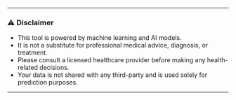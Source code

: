 
---
### ⚠️ Disclaimer
- This tool is powered by machine learning and AI models.
- It is not a substitute for professional medical advice, diagnosis, or treatment.
- Please consult a licensed healthcare provider before making any health-related decisions.
- Your data is not shared with any third-party and is used solely for prediction purposes.


---
